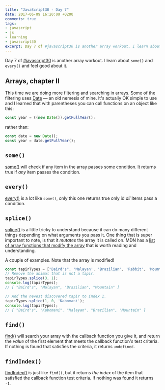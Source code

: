 ```yaml
---
title: "JavaScript30 - Day 7"
date: 2017-06-09 16:20:00 +0200
comments: true
tags:
- javascript
- js
- learning
- javascript30
excerpt: Day 7 of #javascript30 is another array workout. I learn about some() and every() and feel good about it.
---
```

Day 7 of [#javascript30](https://javascript30.com) is another array workout. I learn about `some()` and `every()` and feel good about it.

## Arrays, chapter II
This time we are doing more filtering and searching in arrays. Some of the filtering uses [Date](https://developer.mozilla.org/en-US/docs/Web/JavaScript/Reference/Global_Objects/Date) &mdash; an old nemesis of mine. It's actually OK simple to use and I learned that with parentheses you can call functions on an object like this:
```js
const year = ((new Date()).getFullYear();
``` 
rather than:
```js
const date = new Date();
const year = date.getFullYear();
```
## `some()`
[some()](https://developer.mozilla.org/en-US/docs/Web/JavaScript/Reference/Global_Objects/Array/some) will check if any item in the array passes some condition. It returns true if _any_ item passes the condition.

## `every()`
[every()](https://developer.mozilla.org/en-US/docs/Web/JavaScript/Reference/Global_Objects/Array/every) is a lot like `some()`, only this one returns true only id _all_ items pass a condition.

## `splice()`
[splice()](https://developer.mozilla.org/en-US/docs/Web/JavaScript/Reference/Global_Objects/Array/splice) is a little tricky to understand because it can do many different things depending on what arguments you pass it. One thing that is super important to note, is that it _mutates_ the array it is called on. MDN has a [list of array functions that modify the array](https://developer.mozilla.org/en-US/docs/Web/JavaScript/Reference/Global_Objects/Array/prototype?v=control#Mutator_methods) that is worth reading and understanding.

A couple of examples. Note that the array is modified!
```js
const tapirTypes = ["Baird's", 'Malayan', 'Brazilian', 'Rabbit', 'Mountain'];
// Remove the animal that is not a tapir.
tapirTypes.splice(3, 1);
console.log(tapirTypes);
// [ "Baird's", "Malayan", "Brazilian", "Mountain" ]

// Add the newest discovered tapir to index 1.
tapirTypes.splice(1, 0, 'Kabomani');
console.log(tapirTypes);
// [ "Baird's", "Kabomani", "Malayan", "Brazilian", "Mountain" ]
```

## `find()`
[find()](https://developer.mozilla.org/en-US/docs/Web/JavaScript/Reference/Global_Objects/Array/find) will search your array with the callback function you give it, and return the _value_ of the first element that meets the callback function's test criteria. If nothing is found that satisfies the criteria, it returns `undefined`.

## `findIndex()`
[findIndex()](https://developer.mozilla.org/en-US/docs/Web/JavaScript/Reference/Global_Objects/Array/findIndex) is just like `find()`, but it returns _the index_ of the item that satisfied the callback function test criteria. If nothing was found it returns `-1`.

